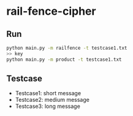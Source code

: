 # rail-fence-cipher

## Run
```bash
python main.py -m railfence -t testcase1.txt
>> key
python main.py -m product -t testcase1.txt
```

## Testcase
+ Testcase1: short message
+ Testcase2: medium message
+ Testcase3: long message